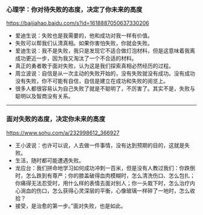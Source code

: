 ### 心理学：你对待失败的态度，决定了你未来的高度
https://baijiahao.baidu.com/s?id=1618887050637330206
- 爱迪生说：失败也是我需要的，他和成功对我一样有价值。
- 失败可以帮我们认清真相。如果你害怕失败，你就会失败。
- 爱迪生说：我不是失败，我只是发现它不适合做灯泡材料，但是这意味着我离成功更近一步，因为我又淘汰了一个不合适的材料。
- 真正的勇者敢于面对失败，认为这是我们探索真相必然经历的过程。
- 周立波说：自信是从一次主动的失败开始的，没有失败就没有成功。没有成功没有失败，你不可能有自信，自信是建立在成功和失败的阅览上。
- 很多人都很容易认为自己失败了就是不聪明了，不厉害了。其实不是，失败与聪明以及智商没有关系。
---
### 面对失败的态度，决定你未来的高度
https://www.sohu.com/a/232998612_366927
- 王小波说：也许可以说，人去做一件事情，没有达到预期的目的，这就是失败。
- 生活，随时都可能遭遇失败。
- 龙应台：我们拼命地学习如何成功冲刺一百米，但是没有人教过我们：你跌倒时，怎么跌到有尊严；你的膝盖破得血肉模糊时，怎么清洗伤口、怎么包扎；你痛得无法忍受时，用什么样的表情去面对别人；你一头栽下时，怎么治疗内心淌血的伤口，怎么获得心灵深层的平衡，心像玻璃一样碎了一地时，怎么收拾？
- 接受，是治愈的第一步。”面对失败，也是如此。